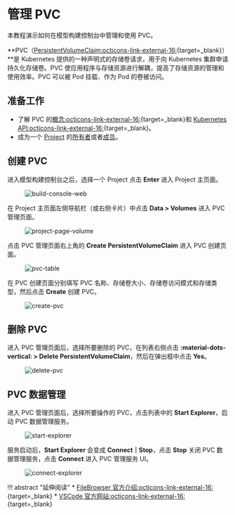 # 管理 PVC

本教程演示如何在模型构建控制台中管理和使用 PVC。

**PVC（[PersistentVolumeClaim:octicons-link-external-16:](https://kubernetes.io/zh/docs/concepts/storage/persistent-volumes/){target=_blank}）**是 Kubernetes 提供的一种声明式的存储卷请求，用于向 Kubernetes 集群申请持久化存储卷。PVC 使应用程序与存储资源进行解耦，提高了存储资源的管理和使用效率。PVC 可以被 Pod 挂载、作为 Pod 的卷被访问。

## 准备工作

* 了解 PVC 的[概念:octicons-link-external-16:](https://kubernetes.io/zh/docs/concepts/storage/persistent-volumes/){target=_blank}和 [Kubernetes API:octicons-link-external-16:](https://kubernetes.io/docs/reference/kubernetes-api/config-and-storage-resources/persistent-volume-claim-v1/){target=_blank}。
* 成为一个 [Project](../../module/security/index.md#project) 的[所有者](../manage-project/create-and-delete-project.md)或者[成员](../manage-project/project-add-member.md)。

## 创建 PVC

进入模型构建控制台之后，选择一个 Project 点击 **Enter** 进入 Project 主页面。

<figure class="screenshot">
  <img alt="build-console-web" src="../../assets/guide/manage-auxiliary-resources/building-console.png" class="screenshot"/>
</figure>

在 Project 主页面左侧导航栏（或右侧卡片）中点击 **Data&nbsp;> Volumes** 进入 PVC 管理页面。

<figure class="screenshot">
  <img alt="project-page-volume" src="../../assets/guide/manage-auxiliary-resources/project-page-volume.png" class="screenshot"/>
</figure>

点击 PVC 管理页面右上角的 **Create PersistentVolumeClaim** 进入 PVC 创建页面。

<figure class="screenshot">
  <img alt="pvc-table" src="../../assets/guide/manage-auxiliary-resources/pvc-table.png" class="screenshot"/>
</figure>

在 PVC 创建页面分别填写 PVC 名称、存储卷大小、存储卷访问模式和存储类型，然后点击 **Create** 创建 PVC。

<figure class="screenshot">
  <img alt="create-pvc" src="../../assets/guide/manage-auxiliary-resources/create-pvc.png" class="screenshot"/>
</figure>

## 删除 PVC

进入 PVC 管理页面后，选择所要删除的 PVC，在列表右侧点击 **:material-dots-vertical:&nbsp;> Delete PersistentVolumeClaim**，然后在弹出框中点击 **Yes**。

<figure class="screenshot">
  <img alt="delete-pvc" src="../../assets/guide/manage-auxiliary-resources/delete-pvc.png" class="screenshot"/>
</figure>

## PVC 数据管理

进入 PVC 管理页面后，选择所要操作的 PVC，点击列表中的 **Start Explorer**，启动 PVC 数据管理服务。

<figure class="screenshot">
  <img alt="start-explorer" src="../../assets/guide/manage-auxiliary-resources/start-explorer.png" class="screenshot"/>
</figure>

服务启动后，**Start Explorer** 会变成 **Connect｜Stop**，点击 **Stop** 关闭 PVC 数据管理服务，点击 **Connect** 进入 PVC 管理服务 UI。

<figure class="screenshot">
  <img alt="connect-explorer" src="../../assets/guide/manage-auxiliary-resources/connect-explorer.png" class="screenshot"/>
</figure>

!!! abstract "延伸阅读"
    * [FileBrowser 官方介绍:octicons-link-external-16:](https://filebrowser.org){target=_blank}
    * [VSCode 官方网站:octicons-link-external-16:](https://code.visualstudio.com/){target=_blank}
